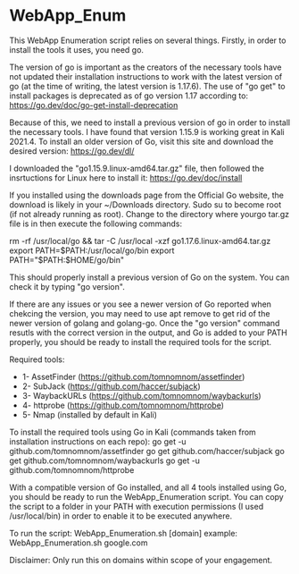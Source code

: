 # WebApp_Enum

This WebApp Enumeration script relies on several things. Firstly, in order to install the tools it uses, you need go.

The version of go is important as the creators of the necessary tools have not updated their installation instructions to work with the latest version of go (at the time of writing, the latest version is 1.17.6). The use of "go get" to install packages is deprecated as of go version 1.17 according to: https://go.dev/doc/go-get-install-deprecation

Because of this, we need to install a previous version of go in order to install the necessary tools. I have found that version 1.15.9 is working great in Kali 2021.4. To install an older version of Go, visit this site and download the desired version: https://go.dev/dl/

I downloaded the "go1.15.9.linux-amd64.tar.gz" file, then followed the insrtuctions for Linux here to install it: https://go.dev/doc/install

If you installed using the downloads page from the Official Go website, the download is likely in your ~/Downloads directory. Sudo su to become root (if not already running as root). Change to the directory where yourgo tar.gz file is in then execute the following commands:

rm -rf /usr/local/go && tar -C /usr/local -xzf go1.17.6.linux-amd64.tar.gz
export PATH=$PATH:/usr/local/go/bin
export PATH="$PATH:$HOME/go/bin"

This should properly install a previous version of Go on the system. You can check it by typing "go version".

If there are any issues or you see a newer version of Go reported when chekcing the version, you may need to use apt remove to get rid of the newer version of golang and golang-go. Once the "go version" command resutls with the correct version in the output, and Go is added to your PATH properly, you should be ready to install the required tools for the script.

Required tools:
- 1- AssetFinder (https://github.com/tomnomnom/assetfinder)
- 2- SubJack (https://github.com/haccer/subjack)
- 3- WaybackURLs (https://github.com/tomnomnom/waybackurls)
- 4- httprobe (https://github.com/tomnomnom/httprobe)
- 5- Nmap (installed by default in Kali)

To install the required tools using Go in Kali (commands taken from installation instructions on each repo):
go get -u github.com/tomnomnom/assetfinder
go get github.com/haccer/subjack
go get github.com/tomnomnom/waybackurls
go get -u github.com/tomnomnom/httprobe

With a compatible version of Go installed, and all 4 tools installed using Go, you should be ready to run the WebApp_Enumeration script.
You can copy the script to a folder in your PATH with execution permissions (I used /usr/local/bin) in order to enable it to be executed anywhere.

To run the script:
WebApp_Enumeration.sh [domain] 
example: WebApp_Enumeration.sh google.com

Disclaimer: Only run this on domains within scope of your engagement.

